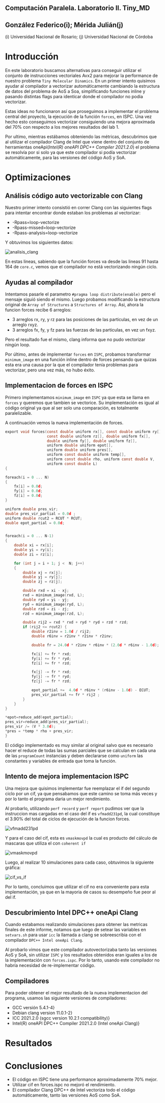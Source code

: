 ## Computación Paralela. Laboratorio II. Tiny_MD
## González Federico(i); Mérida Julián(j)

(i) Universidad Nacional de Rosario; (j) Universidad Nacional de Córdoba


# Introducción

En este laboratorio buscamos alternativas para conseguir utilizar el conjunto de instrucciones vectoriales Avx2 para mejorar la performance de nuestro problema `Tiny Molecular Dinamics`. En un primer intento quisimos ayudar al compilador a vectorizar automáticamente cambiando la estructura de datos del problema de AoS a Soa, simplificando funciones inline y pasando distintas flags para identicar donde el compilador no podia vectorizar.

Estas ideas no funcionaron así que proseguimos a implementar el problema central del proyecto, la ejecución de la función `forces`, en ISPC. Una vez hecho esto conseguimos vectorizar consiguiendo una mejora aproximada del 70% con respecto a los mejores resultados del lab 1.

Por ultimo, mientras estábamos obteniendo las métricas, descubrimos que al utilizar el compilador Clang de Intel que viene dentro del conjunto de herramientas oneApi(_Intel(R) oneAPI DPC++ Compiler 2021.2.0_) el problema se resolvía por si solo ya que este compilador si podía vectorizar automáticamente, para las versiones del código AoS y SoA.


# Optimizaciones

## Análisis código auto vectorizable con Clang

Nuestro primer intento consistió en correr Clang con las siguientes flags para intentar encontrar donde estaban los problemas al vectorizar:

* -Rpass=loop-vectorize
* -Rpass-missed=loop-vectorize
* -Rpass-analysis=loop-vectorize

Y obtuvimos los siguientes datos:

![analisis_clang](pictures/analisis_clang.png)

En estas lineas, sabiendo que la función forces va desde las lineas 91 hasta 164 de `core.c`, vemos que el compilador no está vectorizando ningún ciclo.

## Ayudas al compilador

Intentamos pasarle el parametro `#pragma loop distribute(enable)` pero el mensaje siguió siendo el mismo. Luego probamos modificando la estructura original de `Array of Structures` a `Structures of Array`. Asi, ahora la funcion forces recibe 6 arreglos:

*  3 arreglos rx, ry, y rz para las posiciones de las particulas, en vez de un arreglo rxyz.
*  3 arreglos fx, fy, y fz para las fuerzas de las particulas, en vez un fxyz.

Pero el resultado fue el mismo, clang informa que no pudo vectorizar ningún loop.

Por último, antes de implementar `forces` en `ISPC`, probamos transformar `minimum_image` en una función inline dentro de forces pensando que quizas esta era una causa por la que el compilador tenía problemas para vectorizar, pero una vez más, no hubo éxito.

## Implementacion de forces en ISPC

Primero implementamos `minimum_image` en `ISPC` ya que esta se llama en `forces` y queremos que tambien se vectorice. Su implementación es igual al código original ya que al ser solo una comparación, es totalmente paralelizable.

A continuación vemos la nueva implementación de forces.

```C
export void forces(const double uniform rx[], const double uniform ry[],
                   const double uniform rz[], double uniform fx[],
                   double uniform fy[], double uniform fz[],
                   uniform double uniform epot[],
                   uniform double uniform pres[],
                   uniform const double uniform temp[],
                   uniform const double rho, uniform const double V,
                   uniform const double L)
{

foreach(i = 0 ... N)
{
    fx[i] = 0.0d;
    fy[i] = 0.0d;
    fz[i] = 0.0d;
}

uniform double pres_vir;
double pres_vir_partial = 0.0d ;
uniform double rcut2 = RCUT * RCUT;
double epot_partial = 0.0d;


foreach(i = 0 ... N-1)
{
    double xi = rx[i];
    double yi = ry[i];
    double zi = rz[i];

    for (int j = i + 1; j <  N; j++)
    {
        double xj = rx[j];
        double yj = ry[j];
        double zj = rz[j];

        double rxd = xi - xj;
        rxd = minimum_image(rxd, L);
        double ryd = yi - yj;
        ryd = minimum_image(ryd, L);
        double rzd = zi - zj;
        rzd = minimum_image(rzd, L);

        double rij2 = rxd * rxd + ryd * ryd + rzd * rzd;
        if (rij2 <= rcut2) {
            double r2inv = 1.0d / rij2;
            double r6inv = r2inv * r2inv * r2inv;

            double fr = 24.0d * r2inv * r6inv * (2.0d * r6inv - 1.0d);

            fx[i] += fr * rxd;
            fy[i] += fr * ryd;
            fz[i] += fr * rzd;

            fx[j] -= fr * rxd;
            fy[j] -= fr * ryd;
            fz[j] -= fr * rzd;

            epot_partial +=  4.0d * r6inv * (r6inv - 1.0d) - ECUT;
            pres_vir_partial += fr * rij2 ;
        }
    }
}

*epot=reduce_add(epot_partial);
pres_vir=reduce_add(pres_vir_partial);
pres_vir /= (V * 3.0d);
*pres = *temp * rho + pres_vir;
}
```

El código implementado es muy similar al original salvo que es necesario hacer el reduce de todas las sumas parciales que se calculan en cada una de las `programCount` instancias y deben declararse como `uniform` las constantes y variables de entrada que toma la función.

## Intento de mejora implementacion ISPC

Una mejora que quisimos implementar fue reemplazar el if del segundo ciclo por un cif, ya que pensabamos que este camino se toma más veces y por lo tanto el programa daria un mejor rendimiento.

Al probarlo, utilizando `perf record` y `perf report` pudimos ver que la instruccion mas cargadas en el caso del if es `vfmadd231pd`, la cual constituye el 3.90% del total de ciclos de ejecución de la funcion forces.

![vfmadd231pd](pictures/perf-with-if.png)

Y para el caso del cif, esta es `vmaskmovpd` la cual es producto del cálculo de mascaras que utiliza el con `coherent if`

![vmaskmovpd](pictures/perf-with-cif.png)

Luego, al realizar 10 simulaciones para cada caso, obtuvimos la siguiente gráfica:

![cif_vs_if](pictures/cif_vs_if.png)

Por lo tanto, concluimos que utilizar el cif no era conveniente para esta implementación, ya que en la mayoria de casos su desempeño fue peor al del if.


## Descubrimiento Intel DPC++ oneApi Clang

Cuando estabamos realizando simulaciones para obtener las metricas finales de este informe, notamos que luego de setear las variables en `setvars.sh` para usar `icc` la llamada a clang se sobreescribia con el compilador `DPC++ Intel oneApi Clang`.

Al probarlo vimos que este compilador autovectorizaba tanto las versiones AoS y SoA, sin utilizar `ISPC` y los resultados obtenidos eran iguales a los de la implementación con `forces.ispc`. Por lo tanto, usando este compilador no habría necesidad de re-implementar código.

## Compiladores

Para poder obtener el mejor resultado de la nueva implementacion del programa, usamos las siguiente versiones de compiladores:

* GCC versión 5.4.1-4}
* Debian clang version 11.0.1-2}
* ICC 2021.2.0 (sgcc version 10.2.1 compatibility)}
* Intel(R) oneAPI DPC++ Compiler 2021.2.0 (Intel oneApi Clang)}


# Resultados

# Conclusiones

*  El código en ISPC tiene una performance aproximadamente 70% mejor.
*  Utilizar cif en forces.ispc no mejoró el rendimiento.
*  El compilador Clang DPC++ de Intel vectoriza todo el código automáticamente, tanto las versiones AoS como SoA.